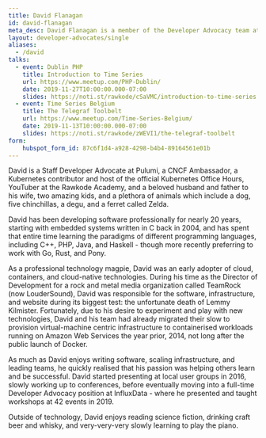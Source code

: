 ```yaml
---
title: David Flanagan
id: david-flanagan
meta_desc: David Flanagan is a member of the Developer Advocacy team at Pulumi.
layout: developer-advocates/single
aliases:
  - /david
talks:
  - event: Dublin PHP
    title: Introduction to Time Series
    url: https://www.meetup.com/PHP-Dublin/
    date: 2019-11-27T10:00:00.000-07:00
    slides: https://noti.st/rawkode/cSaVMC/introduction-to-time-series
  - event: Time Series Belgium
    title: The Telegraf Toolbelt
    url: https://www.meetup.com/Time-Series-Belgium/
    date: 2019-11-13T10:00:00.000-07:00
    slides: https://noti.st/rawkode/zWEVI1/the-telegraf-toolbelt
form:
    hubspot_form_id: 87c6f1d4-a928-4298-b4b4-89164561e01b
---
```


David is a Staff Developer Advocate at Pulumi, a CNCF Ambassador, a Kubernetes contributor and host of the official Kubernetes Office Hours, YouTuber at the Rawkode Academy, and a beloved husband and father to his wife, two amazing kids, and a plethora of animals which include a dog, five chinchillas, a degu, and a ferret called Zelda.

David has been developing software professionally for nearly 20 years, starting with embedded systems written in C back in 2004, and has spent that entire time learning the paradigms of different programming languages, including C++, PHP, Java, and Haskell - though more recently preferring to work with Go, Rust, and Pony.

As a professional technology magpie, David was an early adopter of cloud, containers, and cloud-native technologies. During his time as the Director of Development for a rock and metal media organization called TeamRock (now LouderSound), David was responsible for the software, infrastructure, and website during its biggest test: the unfortunate death of Lemmy Kilmister. Fortunately, due to his desire to experiment and play with new technologies, David and his team had already migrated their slow to provision virtual-machine centric infrastructure to containerised workloads running on Amazon Web Services the year prior, 2014, not long after the public launch of Docker.

As much as David enjoys writing software, scaling infrastructure, and leading teams, he quickly realised that his passion was helping others learn and be successful. David started presenting at local user groups in 2016, slowly working up to conferences, before eventually moving into a full-time Developer Advocacy position at InfluxData - where he presented and taught workshops at 42 events in 2019.

Outside of technology, David enjoys reading science fiction, drinking craft beer and whisky, and very-very-very slowly learning to play the piano.

